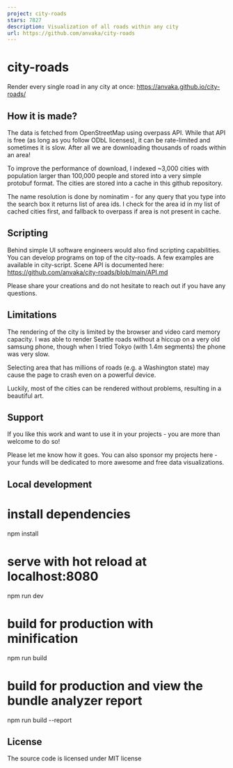 ```yaml
---
project: city-roads
stars: 7827
description: Visualization of all roads within any city
url: https://github.com/anvaka/city-roads
---
```


city-roads
==========

Render every single road in any city at once: https://anvaka.github.io/city-roads/

How it is made?
---------------

The data is fetched from OpenStreetMap using overpass API. While that API is free (as long as you follow ODbL licenses), it can be rate-limited and sometimes it is slow. After all we are downloading thousands of roads within an area!

To improve the performance of download, I indexed ~3,000 cities with population larger than 100,000 people and stored into a very simple protobuf format. The cities are stored into a cache in this github repository.

The name resolution is done by nominatim - for any query that you type into the search box it returns list of area ids. I check for the area id in my list of cached cities first, and fallback to overpass if area is not present in cache.

Scripting
---------

Behind simple UI software engineers would also find scripting capabilities. You can develop programs on top of the city-roads. A few examples are available in city-script. Scene API is documented here: https://github.com/anvaka/city-roads/blob/main/API.md

Please share your creations and do not hesitate to reach out if you have any questions.

Limitations
-----------

The rendering of the city is limited by the browser and video card memory capacity. I was able to render Seattle roads without a hiccup on a very old samsung phone, though when I tried Tokyo (with 1.4m segments) the phone was very slow.

Selecting area that has millions of roads (e.g. a Washington state) may cause the page to crash even on a powerful device.

Luckily, most of the cities can be rendered without problems, resulting in a beautiful art.

Support
-------

If you like this work and want to use it in your projects - you are more than welcome to do so!

Please let me know how it goes. You can also sponsor my projects here - your funds will be dedicated to more awesome and free data visualizations.

Local development
-----------------

# install dependencies
npm install

# serve with hot reload at localhost:8080
npm run dev

# build for production with minification
npm run build

# build for production and view the bundle analyzer report
npm run build --report

License
-------

The source code is licensed under MIT license
